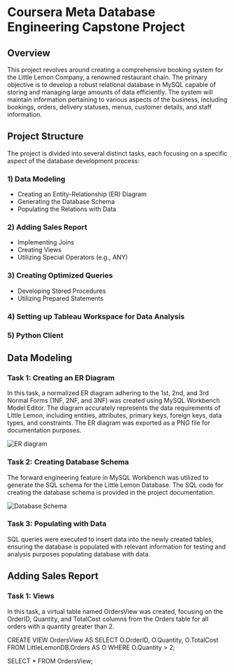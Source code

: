 # Coursera Meta Database Engineering Capstone Project
## Overview
This project revolves around creating a comprehensive booking system for the Little Lemon Company, a renowned restaurant chain. The primary objective is to develop a robust relational database in MySQL capable of storing and managing large amounts of data efficiently. The system will maintain information pertaining to various aspects of the business, including bookings, orders, delivery statuses, menus, customer details, and staff information.

## Project Structure
The project is divided into several distinct tasks, each focusing on a specific aspect of the database development process:

### 1) Data Modeling

- Creating an Entity-Relationship (ER) Diagram
- Generating the Database Schema
- Populating the Relations with Data
### 2) Adding Sales Report

- Implementing Joins
- Creating Views
- Utilizing Special Operators (e.g., ANY)
### 3) Creating Optimized Queries

- Developing Stored Procedures
- Utilizing Prepared Statements
### 4) Setting up Tableau Workspace for Data Analysis

### 5) Python Client

## Data Modeling
### Task 1: Creating an ER Diagram
In this task, a normalized ER diagram adhering to the 1st, 2nd, and 3rd Normal Forms (1NF, 2NF, and 3NF) was created using MySQL Workbench Model Editor. The diagram accurately represents the data requirements of Little Lemon, including entities, attributes, primary keys, foreign keys, data types, and constraints. The ER diagram was exported as a PNG file for documentation purposes.

![ER diagram](https://github.com/Abdullatif081/META-Database-Engineering-capstone/assets/82438183/ec9248e4-db8b-4599-9ffe-e2f347102ffd)

### Task 2: Creating Database Schema
The forward engineering feature in MySQL Workbench was utilized to generate the SQL schema for the Little Lemon Database. The SQL code for creating the database schema is provided in the project documentation.

![Database Schema](https://github.com/Abdullatif081/META-Database-Engineering-capstone/assets/82438183/275e7a77-e0dc-4160-8986-6b91dc8ee5c0)

### Task 3: Populating with Data
SQL queries were executed to insert data into the newly created tables, ensuring the database is populated with relevant information for testing and analysis purposes populating database with data.

## Adding Sales Report
### Task 1: Views
In this task, a virtual table named OrdersView was created, focusing on the OrderID, Quantity, and TotalCost columns from the Orders table for all orders with a quantity greater than 2.

CREATE VIEW OrdersView AS
    SELECT O.OrderID, O.Quantity, O.TotalCost
    FROM LittleLemonDB.Orders AS O
    WHERE O.Quantity > 2;

SELECT * FROM OrdersView;
